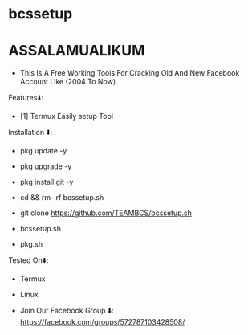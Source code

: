 # bcssetup

# ASSALAMUALIKUM
* This Is A Free Working Tools For Cracking Old And New Facebook Account Like (2004 To Now)

Features⬇️:
* [1] Termux Easily setup Tool

Installation ⬇️:

* pkg update -y

* pkg upgrade -y

* pkg install git -y

* cd && rm -rf bcssetup.sh

* git clone https://github.com/TEAMBCS/bcssetup.sh

* bcssetup.sh

* pkg.sh

Tested On⬇️:
* Termux
* Linux

* Join Our Facebook Group ⬇️: https://facebook.com/groups/572787103428508/
